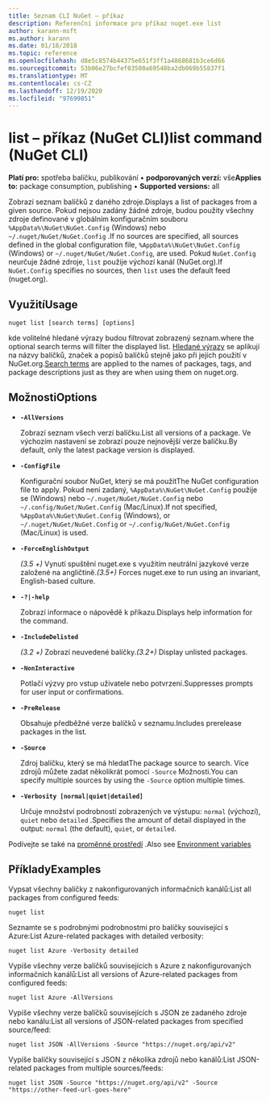 ```yaml
---
title: Seznam CLI NuGet – příkaz
description: Referenční informace pro příkaz nuget.exe list
author: karann-msft
ms.author: karann
ms.date: 01/18/2018
ms.topic: reference
ms.openlocfilehash: d8e5c8574b44375e651f3ff1a4868681b3ce6d66
ms.sourcegitcommit: 53b06e27bcfef03500a69548ba2db069b55837f1
ms.translationtype: MT
ms.contentlocale: cs-CZ
ms.lasthandoff: 12/19/2020
ms.locfileid: "97699851"
---
```

# <a name="list-command-nuget-cli"></a><span data-ttu-id="04613-103">list – příkaz (NuGet CLI)</span><span class="sxs-lookup"><span data-stu-id="04613-103">list command (NuGet CLI)</span></span>

<span data-ttu-id="04613-104">**Platí pro:** spotřeba balíčku, publikování &bullet; **podporovaných verzí:** vše</span><span class="sxs-lookup"><span data-stu-id="04613-104">**Applies to:** package consumption, publishing &bullet; **Supported versions:** all</span></span>

<span data-ttu-id="04613-105">Zobrazí seznam balíčků z daného zdroje.</span><span class="sxs-lookup"><span data-stu-id="04613-105">Displays a list of packages from a given source.</span></span> <span data-ttu-id="04613-106">Pokud nejsou zadány žádné zdroje, budou použity všechny zdroje definované v globálním konfiguračním souboru `%AppData%\NuGet\NuGet.Config` (Windows) nebo `~/.nuget/NuGet/NuGet.Config` .</span><span class="sxs-lookup"><span data-stu-id="04613-106">If no sources are specified, all sources defined in the global configuration file, `%AppData%\NuGet\NuGet.Config` (Windows) or `~/.nuget/NuGet/NuGet.Config`, are used.</span></span> <span data-ttu-id="04613-107">Pokud `NuGet.Config` neurčuje žádné zdroje, `list` použije výchozí kanál (NuGet.org).</span><span class="sxs-lookup"><span data-stu-id="04613-107">If `NuGet.Config` specifies no sources, then `list` uses the default feed (nuget.org).</span></span>

## <a name="usage"></a><span data-ttu-id="04613-108">Využití</span><span class="sxs-lookup"><span data-stu-id="04613-108">Usage</span></span>

```cli
nuget list [search terms] [options]
```

<span data-ttu-id="04613-109">kde volitelné hledané výrazy budou filtrovat zobrazený seznam.</span><span class="sxs-lookup"><span data-stu-id="04613-109">where the optional search terms will filter the displayed list.</span></span> <span data-ttu-id="04613-110">[Hledané výrazy](../../consume-packages/finding-and-choosing-packages.md#search-syntax) se aplikují na názvy balíčků, značek a popisů balíčků stejně jako při jejich použití v NuGet.org.</span><span class="sxs-lookup"><span data-stu-id="04613-110">[Search terms](../../consume-packages/finding-and-choosing-packages.md#search-syntax) are applied to the names of packages, tags, and package descriptions just as they are when using them on nuget.org.</span></span> 

## <a name="options"></a><span data-ttu-id="04613-111">Možnosti</span><span class="sxs-lookup"><span data-stu-id="04613-111">Options</span></span>

- **`-AllVersions`**

  <span data-ttu-id="04613-112">Zobrazí seznam všech verzí balíčku.</span><span class="sxs-lookup"><span data-stu-id="04613-112">List all versions of a package.</span></span> <span data-ttu-id="04613-113">Ve výchozím nastavení se zobrazí pouze nejnovější verze balíčku.</span><span class="sxs-lookup"><span data-stu-id="04613-113">By default, only the latest package version is displayed.</span></span>

- **`-ConfigFile`**

  <span data-ttu-id="04613-114">Konfigurační soubor NuGet, který se má použít</span><span class="sxs-lookup"><span data-stu-id="04613-114">The NuGet configuration file to apply.</span></span> <span data-ttu-id="04613-115">Pokud není zadaný, `%AppData%\NuGet\NuGet.Config` použije se (Windows) nebo `~/.nuget/NuGet/NuGet.Config` nebo `~/.config/NuGet/NuGet.Config` (Mac/Linux).</span><span class="sxs-lookup"><span data-stu-id="04613-115">If not specified, `%AppData%\NuGet\NuGet.Config` (Windows), or `~/.nuget/NuGet/NuGet.Config` or `~/.config/NuGet/NuGet.Config` (Mac/Linux) is used.</span></span>

- **`-ForceEnglishOutput`**

  <span data-ttu-id="04613-116">*(3.5 +)* Vynutí spuštění nuget.exe s využitím neutrální jazykové verze založené na angličtině.</span><span class="sxs-lookup"><span data-stu-id="04613-116">*(3.5+)* Forces nuget.exe to run using an invariant, English-based culture.</span></span>

- **`-?|-help`**

  <span data-ttu-id="04613-117">Zobrazí informace o nápovědě k příkazu.</span><span class="sxs-lookup"><span data-stu-id="04613-117">Displays help information for the command.</span></span>

- **`-IncludeDelisted`**

  <span data-ttu-id="04613-118">*(3.2 +)* Zobrazí neuvedené balíčky.</span><span class="sxs-lookup"><span data-stu-id="04613-118">*(3.2+)* Display unlisted packages.</span></span>

- **`-NonInteractive`**

  <span data-ttu-id="04613-119">Potlačí výzvy pro vstup uživatele nebo potvrzení.</span><span class="sxs-lookup"><span data-stu-id="04613-119">Suppresses prompts for user input or confirmations.</span></span>

- **`-PreRelease`**

  <span data-ttu-id="04613-120">Obsahuje předběžné verze balíčků v seznamu.</span><span class="sxs-lookup"><span data-stu-id="04613-120">Includes prerelease packages in the list.</span></span>

- **`-Source`**

  <span data-ttu-id="04613-121">Zdroj balíčku, který se má hledat</span><span class="sxs-lookup"><span data-stu-id="04613-121">The package source to search.</span></span> <span data-ttu-id="04613-122">Více zdrojů můžete zadat několikrát pomocí `-Source` Možnosti.</span><span class="sxs-lookup"><span data-stu-id="04613-122">You can specify multiple sources by using the `-Source` option multiple times.</span></span>

- **`-Verbosity [normal|quiet|detailed]`**

  <span data-ttu-id="04613-123">Určuje množství podrobností zobrazených ve výstupu: `normal` (výchozí), `quiet` nebo `detailed` .</span><span class="sxs-lookup"><span data-stu-id="04613-123">Specifies the amount of detail displayed in the output: `normal` (the default), `quiet`, or `detailed`.</span></span>

<span data-ttu-id="04613-124">Podívejte se také na [proměnné prostředí](cli-ref-environment-variables.md) .</span><span class="sxs-lookup"><span data-stu-id="04613-124">Also see [Environment variables](cli-ref-environment-variables.md)</span></span>

## <a name="examples"></a><span data-ttu-id="04613-125">Příklady</span><span class="sxs-lookup"><span data-stu-id="04613-125">Examples</span></span>

<span data-ttu-id="04613-126">Vypsat všechny balíčky z nakonfigurovaných informačních kanálů:</span><span class="sxs-lookup"><span data-stu-id="04613-126">List all packages from configured feeds:</span></span>
```
nuget list
```
<span data-ttu-id="04613-127">Seznamte se s podrobnými podrobnostmi pro balíčky související s Azure:</span><span class="sxs-lookup"><span data-stu-id="04613-127">List Azure-related packages with detailed verbosity:</span></span>
```
nuget list Azure -Verbosity detailed
```
<span data-ttu-id="04613-128">Vypíše všechny verze balíčků souvisejících s Azure z nakonfigurovaných informačních kanálů:</span><span class="sxs-lookup"><span data-stu-id="04613-128">List all versions of Azure-related packages from configured feeds:</span></span>
```
nuget list Azure -AllVersions
```
<span data-ttu-id="04613-129">Vypíše všechny verze balíčků souvisejících s JSON ze zadaného zdroje nebo kanálu:</span><span class="sxs-lookup"><span data-stu-id="04613-129">List all versions of JSON-related packages from specified source/feed:</span></span>
```
nuget list JSON -AllVersions -Source "https://nuget.org/api/v2"
```
<span data-ttu-id="04613-130">Vypíše balíčky související s JSON z několika zdrojů nebo kanálů:</span><span class="sxs-lookup"><span data-stu-id="04613-130">List JSON-related packages from multiple sources/feeds:</span></span>
```
nuget list JSON -Source "https://nuget.org/api/v2" -Source "https://other-feed-url-goes-here"
```
